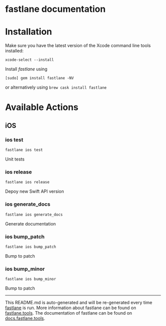 fastlane documentation
================
# Installation

Make sure you have the latest version of the Xcode command line tools installed:

```
xcode-select --install
```

Install _fastlane_ using
```
[sudo] gem install fastlane -NV
```
or alternatively using `brew cask install fastlane`

# Available Actions
## iOS
### ios test
```
fastlane ios test
```
Unit tests
### ios release
```
fastlane ios release
```
Depoy new Swift API version
### ios generate_docs
```
fastlane ios generate_docs
```
Generate documentation
### ios bump_patch
```
fastlane ios bump_patch
```
Bump to patch
### ios bump_minor
```
fastlane ios bump_minor
```
Bump to patch

----

This README.md is auto-generated and will be re-generated every time [fastlane](https://fastlane.tools) is run.
More information about fastlane can be found on [fastlane.tools](https://fastlane.tools).
The documentation of fastlane can be found on [docs.fastlane.tools](https://docs.fastlane.tools).
